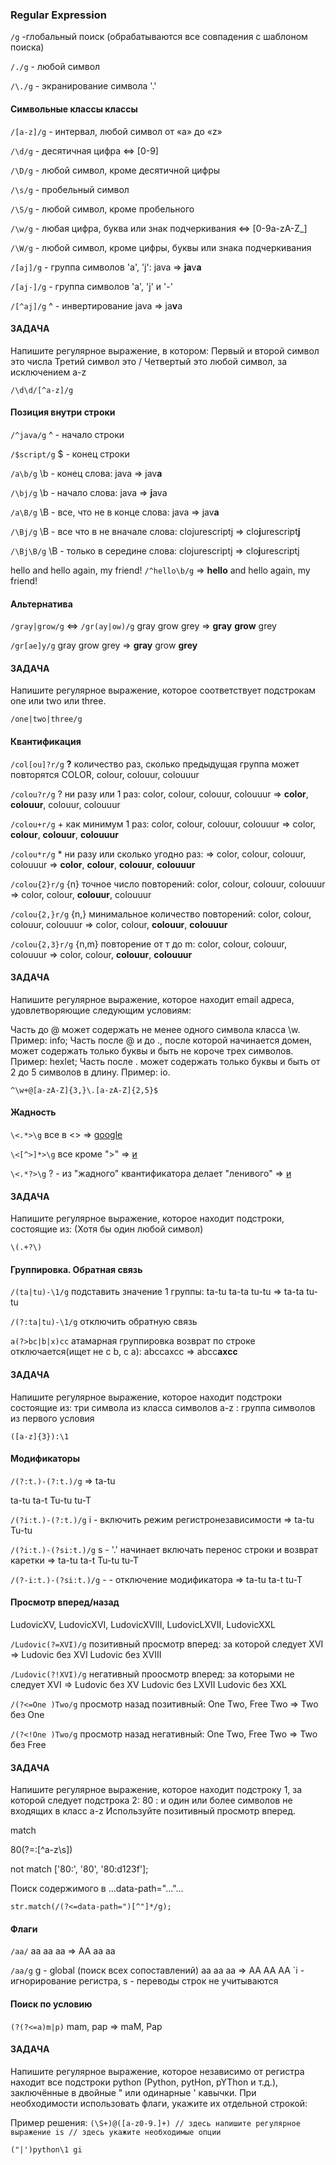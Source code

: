 ### Regular Expression

`/g` -глобальный поиск (обрабатываются все совпадения с шаблоном поиска)

`/./g` - любой символ

`/\./g` - экранирование символа '.'

#### Символьные классы классы ####

`/[a-z]/g` - интервал, любой символ от «a» до «z»

`/\d/g` - десятичная цифра <=> [0-9]

`/\D/g` - любой символ, кроме десятичной цифры

`/\s/g` - пробельный символ

`/\S/g` - любой символ, кроме пробельного

`/\w/g` - любая цифра, буква или знак подчеркивания <=> [0-9a-zA-Z_]

`/\W/g` - любой символ, кроме цифры, буквы или знака подчеркивания

`/[aj]/g` - группа символов 'a', 'j': java => **ja**v**a**

`/[aj-]/g` - группа символов 'a', 'j' и '-'

`/[^aj]/g` ^ - инвертирование java => ja**v**a

#### ЗАДАЧА ####
Напишите регулярное выражение, в котором:
Первый и второй символ это числа
Третий символ это /
Четвертый это любой символ, за исключением a-z

`/\d\d/[^a-z]/g`

#### Позиция внутри строки ####

`/^java/g` ^ - начало строки

`/$script/g` $ - конец строки

`/a\b/g` \b - конец слова: java => jav**a**

`/\bj/g` \b - начало слова: java => **j**ava

`/a\B/g` \B - все, что не в конце слова: java => jav**a**

`/\Bj/g` \B - все что в не вначале слова: clojurescriptj => clo**j**urescript**j**

`/\Bj\B/g` \B - только в середине слова: clojurescriptj => clo**j**urescriptj

hello and hello again, my friend!
`/^hello\b/g` => **hello** and hello again, my friend!

#### Альтернатива ####

`/gray|grow/g` <=> `/gr(ay|ow)/g` gray grow grey => **gray** **grow** grey

`/gr[ae]y/g` gray grow grey => **gray** grow **grey**

#### ЗАДАЧА ####
Напишите регулярное выражение, которое соответствует подстрокам one или two или three.

`/one|two|three/g`

#### Квантификация ####
`/col[ou]?r/g` **?** количество раз, сколько предыдущая группа может повторятся COLOR, colour, colouur, colouuur

`/colou?r/g` ? ни разу или 1 раз: color, colour, colouur, colouuur => **color**, **colouur**, colouur, colouuur

`/colou+r/g` + как минимум 1 раз: color, colour, colouur, colouuur => color, **colour**, **colouur**, **colouuur**

`/colou*r/g` * ни разу или сколько угодно раз: => color, colour, colouur, colouuur => **color**, **colour**, **colouur**, **colouuur**

`/colou{2}r/g` {n} точное число повторений: color, colour, colouur, colouuur => color, colour, **colouur**, colouuur

`/colou{2,}r/g` {n,} минимальное количество повторений:  color, colour, colouur, colouuur => color, colour, **colouur**, **colouuur**

`/colou{2,3}r/g` {n,m} повторение от т до m: color, colour, colouur, colouuur => color, colour, **colouur**, **colouuur**

#### ЗАДАЧА ####
Напишите регулярное выражение, которое находит email адреса, удовлетворяющие следующим условиям:

Часть до @ может содержать не менее одного символа класса \w. Пример: info;
Часть после @ и до ., после которой начинается домен, может содержать только буквы и быть не короче трех символов. Пример: hexlet;
Часть после . может содержать только буквы и быть от 2 до 5 символов в длину. Пример: io.

`^\w+@[a-zA-Z]{3,}\.[a-zA-Z]{2,5}$`

#### Жадность ####

`\<.*>\g` все в <> => <a href="http`www.yandex.ru">google</a>

`\<[^>]*>\g` все кроме ">" => <a href="http`www.yandex.ru"> и </a>

`\<.*?>\g` ? - из "жадного" квантификатора делает "ленивого" => <a href="http`www.yandex.ru"> и </a>

#### ЗАДАЧА ####
Напишите регулярное выражение, которое находит подстроки, состоящие из:
(Хотя бы один любой символ)

`\(.+?\)`

#### Группировка. Обратная связь ####
`/(ta|tu)-\1/g` подставить значение 1 группы: ta-tu ta-ta tu-tu => ta-ta tu-tu

`/(?:ta|tu)-\1/g` отключить обратную связь

`a(?>bc|b|x)cc` атамарная группировка возврат по строке отключается(ищет не с b, c a): abccaxcc => abcc**axcc**

#### ЗАДАЧА ####
Напишите регулярное выражение, которое находит подстроки состоящие из:
 три символа из класса символов a-z
 :
 группа символов из первого условия
 
`([a-z]{3}):\1`
 
#### Модификаторы ####
`/(?:t.)-(?:t.)/g` => ta-tu

ta-tu ta-t
Tu-tu tu-T

`/(?i:t.)-(?:t.)/g` i - включить режим регистронезависимости => ta-tu Tu-tu

`/(?i:t.)-(?si:t.)/g` s - '.' начинает включать перенос строки и возврат каретки => ta-tu ta-t Tu-tu tu-T

`/(?-i:t.)-(?si:t.)/g` - - отключение модификатора => ta-tu ta-t tu-T

#### Просмотр вперед/назад ####
LudovicXV, LudovicXVI, LudovicXVIII, LudovicLXVII, LudovicXXL

`/Ludovic(?=XVI)/g` позитивный просмотр вперед: за которой следует XVI => Ludovic без XVI Ludovic без XVIII

`/Ludovic(?!XVI)/g` негативный проосмотр вперед: за которыми не следует XVI => Ludovic без XV Ludovic без LXVII Ludovic без XXL

`/(?<=One )Two/g` просмотр назад позитивный: One Two, Free Two => Two без One

`/(?<!One )Two/g` просмотр назад негативный: One Two, Free Two => Two без Free

#### ЗАДАЧА ####
Напишите регулярное выражение, которое находит подстроку 1, за которой следует подстрока 2:
 80
 : и один или более символов не входящих в класс a-z
Используйте позитивный просмотр вперед.

match

80(?=:[^a-z\s])

not match
['80:', '80', '80:d123f'];


Поиск содержимого в ...data-path="..."...

`str.match(/(?<=data-path=")[^"]*/g);`

#### Флаги ####
`/aa/` aa aa aa => AA aa aa

`/aa/g` g - global (поиск всех сопоставлений) aa aa aa => AA AA AA `i - игнорирование регистра, s - переводы строк не учитываются

#### Поиск по условию ####
`(?(?<=a)m|p)` mam, pap => maM, Pap

#### ЗАДАЧА ####
Напишите регулярное выражение, которое независимо от регистра находит все подстроки python (Python, pytHon, pYThon и т.д.), заключённые в двойные " или одинарные ' кавычки.
При необходимости использовать флаги, укажите их отдельной строкой:

Пример решения:
`(\S+)@([a-z0-9.]+) // здесь напишите регулярное выражение
is // здесь укажите необходимые опции`

`("|')python\1
gi`




